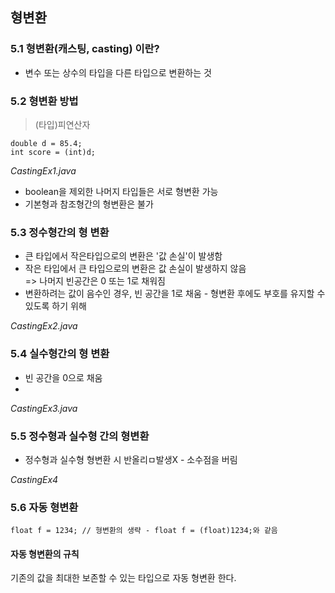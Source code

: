 ## 형변환
### 5.1 형변환(캐스팅, casting) 이란?
- 변수 또는 상수의 타입을 다른 타입으로 변환하는 것  
### 5.2 형변환 방법
> (타입)피연산자  

```
double d = 85.4;
int score = (int)d;
```
*CastingEx1.java*  
- boolean을 제외한 나머지 타입들은 서로 형변환 가능  
- 기본형과 참조형간의 형변환은 불가  
  
### 5.3 정수형간의 형 변환  
- 큰 타입에서 작은타입으로의 변환은 '값 손실'이 발생함  
- 작은 타입에서 큰 타입으로의 변환은 값 손실이 발생하지 않음  
=> 나머지 빈공간은 0 또는 1로 채워짐  
- 변환하려는 값이 음수인 경우, 빈 공간을 1로 채움 - 형변환 후에도 부호를 유지할 수 있도록 하기 위해  

*CastingEx2.java*  

### 5.4 실수형간의 형 변환  
- 빈 공간을 0으로 채움
- 
*CastingEx3.java*

### 5.5 정수형과 실수형 간의 형변환
- 정수형과 실수형 형변환 시 반올리ㅁ발생X - 소수점을 버림  

*CastingEx4*
### 5.6 자동 형변환
`float f = 1234; // 형변환의 생략 - float f = (float)1234;와 같음`

#### 자동 형변환의 규칙  
기존의 값을 최대한 보존할 수 있는 타입으로 자동 형변환 한다.